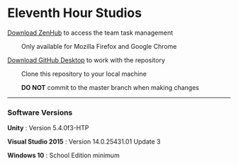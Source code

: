 # Eleventh Hour Studios
[Download ZenHub][1] to access the team task management

&nbsp;&nbsp;&nbsp;&nbsp;&nbsp;&nbsp;&nbsp;
Only available for Mozilla Firefox and Google Chrome

[Download GitHub Desktop][2] to work with the repository

&nbsp;&nbsp;&nbsp;&nbsp;&nbsp;&nbsp;&nbsp;
Clone this repository to your local machine

&nbsp;&nbsp;&nbsp;&nbsp;&nbsp;&nbsp;&nbsp;
**DO NOT** commit to the master branch when making changes

<hr>

### Software Versions

**Unity** : Version 5.4.0f3-HTP

**Visual Studio 2015** : Version 14.0.25431.01 Update 3

**Windows 10** : School Edition minimum




[1]:http://www.zenhub.com/ "ZenHub"
[2]:https://desktop.github.com/ "GitHub Desktop"
